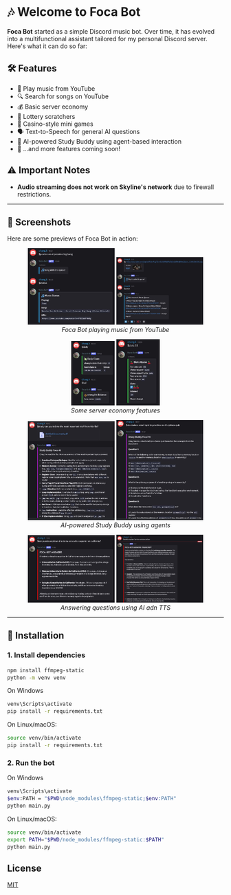 # 🎶 Welcome to Foca Bot

**Foca Bot** started as a simple Discord music bot. Over time, it has evolved into a multifunctional assistant tailored for my personal Discord server. Here's what it can do so far:

## 🛠️ Features
- 🎵 Play music from YouTube
- 🔍 Search for songs on YouTube
- 💰 Basic server economy
- 🎫 Lottery scratchers
- 🎰 Casino-style mini games
- 🗣️ Text-to-Speech for general AI questions
- 🤖 AI-powered Study Buddy using agent-based interaction
- 🚧 ...and more features coming soon!

## ⚠️ Important Notes

- **Audio streaming does not work on Skyline's network** due to firewall restrictions.

---

## 📸 Screenshots

Here are some previews of Foca Bot in action:

<p align="center">
  <img src="assets/img/music.png" alt="YouTube Music" width="40%">
  <img src="assets/img/music2.png" alt="YouTube Music" width="40%"><br>
  <em>Foca Bot playing music from YouTube</em>
</p>

<p align="center">
  <img src="assets/img/economy.png" alt="Economy Features" width="20%">
  <img src="assets/img/economy2.png" alt="Economy Features" width="20%"><br>
  <em>Some server economy features</em>
</p>

<p align="center">
  <img src="assets/img/studyBuddy.png" alt="AI Study Buddy" width="40%">
  <img src="assets/img/studyBuddy2.png" alt="AI Study Buddy" width="40%"><br>
  <em>AI-powered Study Buddy using agents</em>
</p>


<p align="center">
  <img src="assets/img/ask.png" alt="Answer using AI" width="40%">
  <img src="assets/img/asktts.png" alt="Answer using AI and TTS" width="40%"><br>
  <em>Answering questions using AI adn TTS</em>
</p>

---

## 🚀 Installation

### 1. Install dependencies

```bash
npm install ffmpeg-static
python -m venv venv
```

On Windows
```bash
venv\Scripts\activate
pip install -r requirements.txt
```
On Linux/macOS:
```bash
source venv/bin/activate
pip install -r requirements.txt
```

### 2. Run the bot

On Windows
```bash
venv\Scripts\activate
$env:PATH = "$PWD\node_modules\ffmpeg-static;$env:PATH"
python main.py
```
On Linux/macOS:
```bash
source venv/bin/activate
export PATH="$PWD/node_modules/ffmpeg-static:$PATH"
python main.py
```

## License
[MIT](https://choosealicense.com/licenses/mit/)
